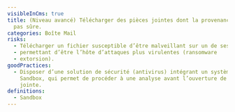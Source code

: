 ```yaml
---
visibleInCms: true
title: (Niveau avancé) Télécharger des pièces jointes dont la provenance n’est
  pas sûre.
categories: Boîte Mail
risks:
  - Télécharger un fichier susceptible d’être malveillant sur un de ses appareils
  - permettant d’être l’hôte d’attaques plus virulentes (ransomware
  - extorsion).
goodPractices:
  - Disposer d’une solution de sécurité (antivirus) intégrant un système de
    Sandbox, qui permet de procéder à une analyse avant l’ouverture de la pièce
    jointe.
definitions:
  - Sandbox
---
```

